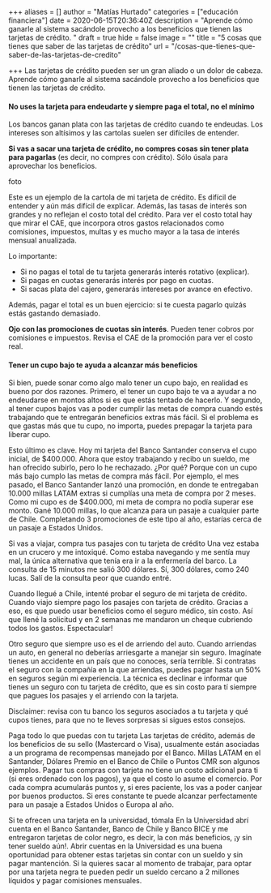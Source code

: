 +++
aliases = []
author = "Matías Hurtado"
categories = ["educación financiera"]
date = 2020-06-15T20:36:40Z
description = "Aprende cómo ganarle al sistema sacándole provecho a los beneficios que tienen las tarjetas de crédito. "
draft = true
hide = false
image = ""
title = "5 cosas que tienes que saber de las tarjetas de crédito"
url = "/cosas-que-tienes-que-saber-de-las-tarjetas-de-credito"

+++
Las tarjetas de crédito pueden ser un gran aliado o un dolor de cabeza. Aprende cómo ganarle al sistema sacándole provecho a los beneficios que tienen las tarjetas de crédito.

#### No uses la tarjeta para endeudarte y **siempre** paga el total, no el mínimo

Los bancos ganan plata con las tarjetas de crédito cuando te endeudas. Los intereses son altísimos y las cartolas suelen ser difíciles de entender. 

**Si vas a sacar una tarjeta de crédito, no compres cosas sin tener plata para pagarlas** (es decir, no compres con crédito). Sólo úsala para aprovechar los beneficios.

foto

Este es un ejemplo de la cartola de mi tarjeta de crédito. Es difícil de entender y aún más difícil de explicar. Además, las tasas de interés son grandes y no reflejan el costo total del crédito. Para ver el costo total hay que mirar el CAE, que incorpora otros gastos relacionados como comisiones, impuestos, multas y es mucho mayor a la tasa de interés mensual anualizada.

Lo importante: 

* Si no pagas el total de tu tarjeta generarás interés rotativo (explicar). 
* Si pagas en cuotas generarás interés por pago en cuotas. 
* Si sacas plata del cajero, generarás intereses por avance en efectivo.

Además, pagar el total es un buen ejercicio: si te cuesta pagarlo quizás estás gastando demasiado.

**Ojo con las promociones de cuotas sin interés**. Pueden tener cobros por comisiones e impuestos. Revisa el CAE de la promoción para ver el costo real.

#### Tener un cupo bajo te ayuda a alcanzar más beneficios

Si bien, puede sonar como algo malo tener un cupo bajo, en realidad es bueno por dos razones. Primero, el tener un cupo bajo te va a ayudar a no endeudarse en montos altos si es que estás tentado de hacerlo. Y segundo, al tener cupos bajos vas a poder cumplir las metas de compra cuando estés trabajando que te entregarán beneficios extras más fácil. Si el problema es que gastas más que tu cupo, no importa, puedes prepagar la tarjeta para liberar cupo.

Esto último es clave. Hoy mi tarjeta del Banco Santander conserva el cupo inicial, de $400.000. Ahora que estoy trabajando y recibo un sueldo, me han ofrecido subirlo, pero lo he rechazado. ¿Por qué? Porque con un cupo más bajo cumplo las metas de compra más fácil. Por ejemplo, el mes pasado, el Banco Santander lanzó una promoción, en donde te entregaban 10.000 millas LATAM extras si cumplías una meta de compra por 2 meses. Como mi cupo es de $400.000, mi meta de compra no podía superar ese monto. Gané 10.000 millas, lo que alcanza para un pasaje a cualquier parte de Chile. Completando 3 promociones de este tipo al año, estarías cerca de un pasaje a Estados Unidos.

Si vas a viajar, compra tus pasajes con tu tarjeta de crédito
Una vez estaba en un crucero y me intoxiqué. Como estaba navegando y me sentía muy mal, la única alternativa que tenía era ir a la enfermería del barco. La consulta de 15 minutos me salió 300 dólares. Sí, 300 dólares, como 240 lucas. Salí de la consulta peor que cuando entré.

Cuando llegué a Chile, intenté probar el seguro de mi tarjeta de crédito. Cuando viajo siempre pago los pasajes con tarjeta de crédito. Gracias a eso, es que puedo usar beneficios como el seguro médico, sin costo. Así que llené la solicitud y en 2 semanas me mandaron un cheque cubriendo todos los gastos. Espectacular!

Otro seguro que siempre uso es el de arriendo del auto. Cuando arriendas un auto, en general no deberías arriesgarte a manejar sin seguro. Imagínate tienes un accidente en un país que no conoces, sería terrible. Si contratas el seguro con la compañía en la que arriendas, puedes pagar hasta un 50% en seguros según mi experiencia. La técnica es declinar e informar que tienes un seguro con tu tarjeta de crédito, que es sin costo para tí siempre que pagues los pasajes y el arriendo con la tarjeta.

Disclaimer: revisa con tu banco los seguros asociados a tu tarjeta y qué cupos tienes, para que no te lleves sorpresas si sigues estos consejos.

Paga todo lo que puedas con tu tarjeta
Las tarjetas de crédito, además de los beneficios de su sello (Mastercard o Visa), usualmente están asociadas a un programa de recompensas manejado por el Banco. Millas LATAM en el Santander, Dólares Premio en el Banco de Chile o Puntos CMR son algunos ejemplos.
Pagar tus compras con tarjeta no tiene un costo adicional para ti (si eres ordenado con los pagos), ya que el costo lo asume el comercio. Por cada compra acumularás puntos y, si eres paciente, los vas a poder canjear por buenos productos. Si eres constante te puede alcanzar perfectamente para un pasaje a Estados Unidos o Europa al año.

Si te ofrecen una tarjeta en la universidad, tómala
En la Universidad abrí cuenta en el Banco Santander, Banco de Chile y Banco BICE y me entregaron tarjetas de color negro, es decir, la con más beneficios, ¡y sin tener sueldo aún!. Abrir cuentas en la Universidad es una buena oportunidad para obtener estas tarjetas sin contar con un sueldo y sin pagar mantención. Si la quieres sacar al momento de trabajar, para optar por una tarjeta negra te pueden pedir un sueldo cercano a 2 millones líquidos y pagar comisiones mensuales.
